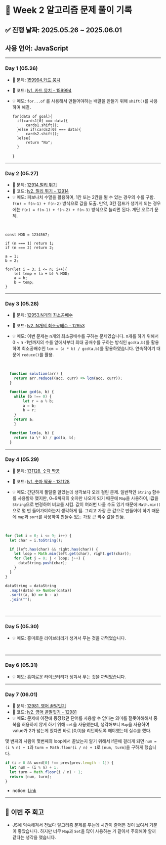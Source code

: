 # 📘 Week 2 알고리즘 문제 풀이 기록

## ✅ 진행 날짜: 2025.05.26 ~ 2025.06.01

## 사용 언어: JavaScript

---

### Day 1 (05.26)

- 🔗 문제: [159994.카드 뭉치](https://school.programmers.co.kr/learn/courses/30/lessons/159994)
- 📁 코드: [lv1. 카드 뭉치 - 159994](https://github.com/jamminP/javascript-algorithms/tree/main/%ED%94%84%EB%A1%9C%EA%B7%B8%EB%9E%98%EB%A8%B8%EC%8A%A4/1/159994.%E2%80%85%EC%B9%B4%EB%93%9C%E2%80%85%EB%AD%89%EC%B9%98)
- 💡 메모: `for...of` 를 사용해서 만들어야하는 배열을 만들기 위해 `shift()`를 사용하여 해결.
  <br>

      for(data of goal){
        if(cards1[0] === data){
            cards1.shift();
        }else if(cards2[0] === data){
            cards2.shift();
        }else{
            return "No";
        }

  }

---

### Day 2 (05.27)

- 🔗 문제: [12914.멀리 뛰기](https://school.programmers.co.kr/learn/courses/30/lessons/12914)
- 📁 코드: [lv2. 멀리 뛰기 - 12914](https://github.com/jamminP/javascript-algorithms/tree/main/%ED%94%84%EB%A1%9C%EA%B7%B8%EB%9E%98%EB%A8%B8%EC%8A%A4/2/12914.%E2%80%85%EB%A9%80%EB%A6%AC%E2%80%85%EB%9B%B0%EA%B8%B0)
- 💡 메모: 피보나치 수열을 활용하여, 1칸 또는 2칸을 뛸 수 있는 경우의 수를 구함. `f(n) = f(n-1) + f(n-2)` 방식으로 값을 도출. 만약, 3칸 점프가 생기게 되는 경우에는 `f(n) = f(n-1) + f(n-2) + f(n-3)` 방식으로 늘리면 된다. 계단 오르기 문제.

<br>

    const MOD = 1234567;

    if (n === 1) return 1;
    if (n === 2) return 2;

    a = 1;
    b = 2;

    for(let i = 3; i <= n; i++){
        let temp = (a + b) % MOD;
        a = b;
        b = temp;
    }

---

### Day 3 (05.28)

- 🔗 문제: [12953.N개의 최소공배수](https://school.programmers.co.kr/learn/courses/30/lessons/12953)
- 📁 코드: [lv2. N개의 최소공배수 - 12953](https://github.com/jamminP/javascript-algorithms/tree/main/%ED%94%84%EB%A1%9C%EA%B7%B8%EB%9E%98%EB%A8%B8%EC%8A%A4/2/12953.%E2%80%85N%EA%B0%9C%EC%9D%98%E2%80%85%EC%B5%9C%EC%86%8C%EA%B3%B5%EB%B0%B0%EC%88%98)
- 💡 메모: 이번 문제는 n개의 최소공배수를 구하는 문제였습니다. n개를 하기 위해서 0 ~ n -1번까지의 수를 앞에서부터 최대 공배수를 구하는 방식인 `gcd(a,b)`를 활용하여 최소공배수인 `lcm = (a * b) / gcd(a,b)`를 활용하였습니다. 연속적이기 때문에 `reduce()`를 활용.

  <br>

```js
  function solution(arr) {
    return arr.reduce((acc, curr) => lcm(acc, curr));
  }

  function gcd(a, b) {
    while (b !== 0) {
        let r = a % b;
        a = b;
        b = r;
    }
    return a;
    }

  function lcm(a, b) {
    return (a \* b) / gcd(a, b);
  }
```

---

### Day 4 (05.29)

- 🔗 문제: [131128. 숫자 짝꿍](https://school.programmers.co.kr/learn/courses/30/lessons/131128)
- 📁 코드: [lv1. 숫자 짝꿍 - 131128](https://github.com/jamminP/javascript-algorithms/tree/main/%ED%94%84%EB%A1%9C%EA%B7%B8%EB%9E%98%EB%A8%B8%EC%8A%A4/1/131128.%E2%80%85%EC%88%AB%EC%9E%90%E2%80%85%EC%A7%9D%EA%BF%8D)
- 💡 메모: 간단하게 풀릴줄 알았는데 생각보다 오래 걸린 문제. 일반적인 `String` 함수를 사용할까 했지만, 0~9까지의 숫자만 나오게 되기 때문에 `Map`을 사용하여, i값을 `String`으로 변경하여 비교를 시킴. 값이 여러번 나올 수도 있기 때문에 `Math.min()`으로 몇 번 들어가야하는지 생각하게 됨.
그리고 가장 큰 값으로 만들어야 하기 때문에 `map`과 `sort`를 사용하여 만들수 있는 가장 큰 짝수 값을 만듦.

  <br>

```js
for (let i = 0; i <= 9; i++) {
  let char = i.toString();

  if (left.has(char) && right.has(char)) {
    let loop = Math.min(left.get(char), right.get(char));
    for (let j = 0; j < loop; j++) {
      dataString.push(char);
    }
  }
}

dataString = dataString
  .map((data) => Number(data))
  .sort((a, b) => b - a)
  .join("");
```

<br>

---

### Day 5 (05.30)

- 💡 메모: 흥미로운 라이브러리가 생겨서 푸는 것을 까먹었습니다.

<br>

---

### Day 6 (05.31)

- 💡 메모: 흥미로운 라이브러리가 생겨서 푸는 것을 까먹었습니다.

---

### Day 7 (06.01)

- 🔗 문제: [12981. 영어 끝말잇기](https://school.programmers.co.kr/learn/courses/30/lessons/12981)
- 📁 코드: [lv2. 영어 끝말잇기 - 12981](https://github.com/jamminP/javascript-algorithms/tree/main/%ED%94%84%EB%A1%9C%EA%B7%B8%EB%9E%98%EB%A8%B8%EC%8A%A4/2/12981.%E2%80%85%EC%98%81%EC%96%B4%E2%80%85%EB%81%9D%EB%A7%90%EC%9E%87%EA%B8%B0)
- 💡 메모: 문제에 이전에 등장했던 단어를 사용할 수 없다는 의미를 잘못이해해서 중복을 허용하지 않게 하기 위해 `set`을 사용했는데, 생각해보니 `Map`을 사용하여 value가 2가 넘는게 있다면 바로 [0,0]을 리턴하도록 해야했는데 실수를 했다.

몇 번째의 사람이 몇번째의 loop에서 끝났는지 알기 위해서 if문에 걸리게 되면 `num = (i % n) + 1`과 `turm = Math.floor(i / n) + 1`로 `[num, turm]`을 구하게 했습니다.

```js
if (i > 0 && word[0] !== prev[prev.length - 1]) {
  let num = (i % n) + 1;
  let turm = Math.floor(i / n) + 1;
  return [num, turm];
}
```

- notion: [Link](https://www.notion.so/138476-1fe389abd42580708863d30e1671f248?pvs=4)

---

## 📌 이번 주 회고

- JS에 익숙해져서 전보다 알고리즘 문제를 푸는데 시간이 줄어든 것이 보여서 기분이 좋았습니다. 하지만 너무 `Map`과 `Set`을 많이 사용하는 거 같아서 주의해야 할꺼 같다는 생각을 했습니다.
